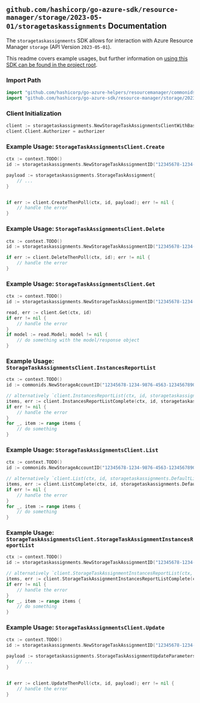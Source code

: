 
## `github.com/hashicorp/go-azure-sdk/resource-manager/storage/2023-05-01/storagetaskassignments` Documentation

The `storagetaskassignments` SDK allows for interaction with Azure Resource Manager `storage` (API Version `2023-05-01`).

This readme covers example usages, but further information on [using this SDK can be found in the project root](https://github.com/hashicorp/go-azure-sdk/tree/main/docs).

### Import Path

```go
import "github.com/hashicorp/go-azure-helpers/resourcemanager/commonids"
import "github.com/hashicorp/go-azure-sdk/resource-manager/storage/2023-05-01/storagetaskassignments"
```


### Client Initialization

```go
client := storagetaskassignments.NewStorageTaskAssignmentsClientWithBaseURI("https://management.azure.com")
client.Client.Authorizer = authorizer
```


### Example Usage: `StorageTaskAssignmentsClient.Create`

```go
ctx := context.TODO()
id := storagetaskassignments.NewStorageTaskAssignmentID("12345678-1234-9876-4563-123456789012", "example-resource-group", "storageAccountValue", "storageTaskAssignmentValue")

payload := storagetaskassignments.StorageTaskAssignment{
	// ...
}


if err := client.CreateThenPoll(ctx, id, payload); err != nil {
	// handle the error
}
```


### Example Usage: `StorageTaskAssignmentsClient.Delete`

```go
ctx := context.TODO()
id := storagetaskassignments.NewStorageTaskAssignmentID("12345678-1234-9876-4563-123456789012", "example-resource-group", "storageAccountValue", "storageTaskAssignmentValue")

if err := client.DeleteThenPoll(ctx, id); err != nil {
	// handle the error
}
```


### Example Usage: `StorageTaskAssignmentsClient.Get`

```go
ctx := context.TODO()
id := storagetaskassignments.NewStorageTaskAssignmentID("12345678-1234-9876-4563-123456789012", "example-resource-group", "storageAccountValue", "storageTaskAssignmentValue")

read, err := client.Get(ctx, id)
if err != nil {
	// handle the error
}
if model := read.Model; model != nil {
	// do something with the model/response object
}
```


### Example Usage: `StorageTaskAssignmentsClient.InstancesReportList`

```go
ctx := context.TODO()
id := commonids.NewStorageAccountID("12345678-1234-9876-4563-123456789012", "example-resource-group", "storageAccountValue")

// alternatively `client.InstancesReportList(ctx, id, storagetaskassignments.DefaultInstancesReportListOperationOptions())` can be used to do batched pagination
items, err := client.InstancesReportListComplete(ctx, id, storagetaskassignments.DefaultInstancesReportListOperationOptions())
if err != nil {
	// handle the error
}
for _, item := range items {
	// do something
}
```


### Example Usage: `StorageTaskAssignmentsClient.List`

```go
ctx := context.TODO()
id := commonids.NewStorageAccountID("12345678-1234-9876-4563-123456789012", "example-resource-group", "storageAccountValue")

// alternatively `client.List(ctx, id, storagetaskassignments.DefaultListOperationOptions())` can be used to do batched pagination
items, err := client.ListComplete(ctx, id, storagetaskassignments.DefaultListOperationOptions())
if err != nil {
	// handle the error
}
for _, item := range items {
	// do something
}
```


### Example Usage: `StorageTaskAssignmentsClient.StorageTaskAssignmentInstancesReportList`

```go
ctx := context.TODO()
id := storagetaskassignments.NewStorageTaskAssignmentID("12345678-1234-9876-4563-123456789012", "example-resource-group", "storageAccountValue", "storageTaskAssignmentValue")

// alternatively `client.StorageTaskAssignmentInstancesReportList(ctx, id, storagetaskassignments.DefaultStorageTaskAssignmentInstancesReportListOperationOptions())` can be used to do batched pagination
items, err := client.StorageTaskAssignmentInstancesReportListComplete(ctx, id, storagetaskassignments.DefaultStorageTaskAssignmentInstancesReportListOperationOptions())
if err != nil {
	// handle the error
}
for _, item := range items {
	// do something
}
```


### Example Usage: `StorageTaskAssignmentsClient.Update`

```go
ctx := context.TODO()
id := storagetaskassignments.NewStorageTaskAssignmentID("12345678-1234-9876-4563-123456789012", "example-resource-group", "storageAccountValue", "storageTaskAssignmentValue")

payload := storagetaskassignments.StorageTaskAssignmentUpdateParameters{
	// ...
}


if err := client.UpdateThenPoll(ctx, id, payload); err != nil {
	// handle the error
}
```
